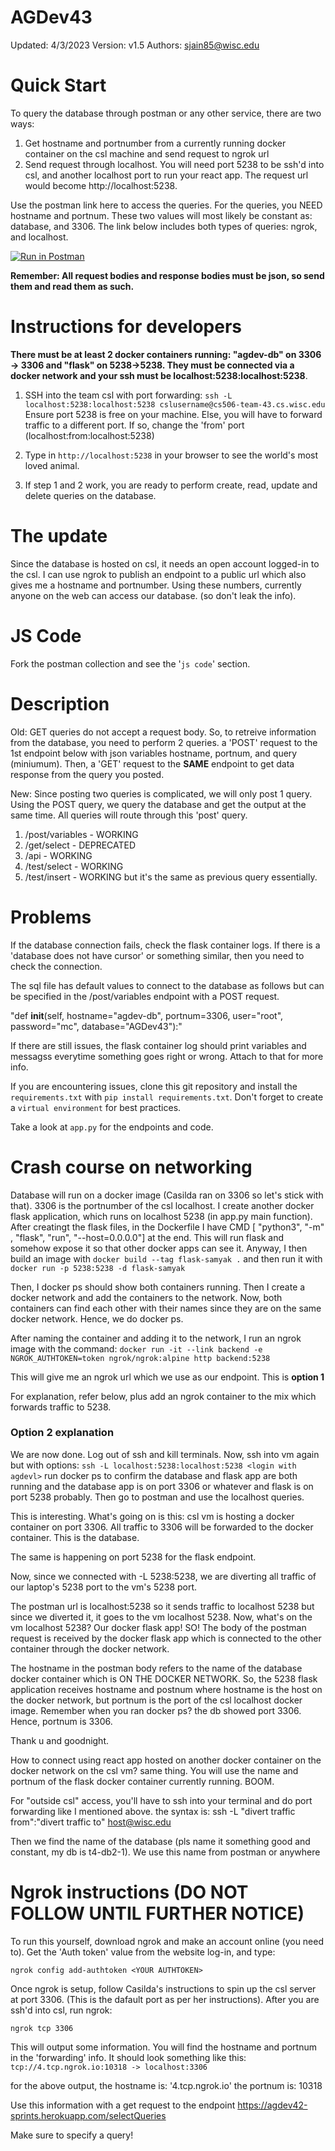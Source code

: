 # AGDev43
Updated: 4/3/2023
Version: v1.5
Authors: sjain85@wisc.edu


# Quick Start

To query the database through postman or any other service, there are two ways:
1. Get hostname and portnumber from a currently running docker container on the csl machine and send request to ngrok url
2. Send request through localhost. You will need port 5238 to be ssh'd into csl, and another localhost port to run your react app. The request url would become http://localhost:5238.

Use the postman link here to access the queries. For the queries, you NEED hostname and portnum. These two values will most likely be constant as: database, and 3306. The link below includes both types of queries: ngrok, and localhost.

[![Run in Postman](https://run.pstmn.io/button.svg)](https://app.getpostman.com/run-collection/26174821-9b782b07-42d8-4943-b79b-db1195a70ad8?action=collection%2Ffork&collection-url=entityId%3D26174821-9b782b07-42d8-4943-b79b-db1195a70ad8%26entityType%3Dcollection%26workspaceId%3D140db93f-f8f8-4a48-996b-ceff646e870e)

**Remember: All request bodies and response bodies must be json, so send them and read them as such.**

# Instructions for developers

**There must be at least 2 docker containers running: "agdev-db" on 3306 -> 3306 and "flask" on 5238->5238. They must be connected via a docker network and your ssh must be localhost:5238:localhost:5238**. 

1. SSH into the team csl with port forwarding: 
`ssh -L localhost:5238:localhost:5238 cslusername@cs506-team-43.cs.wisc.edu`
Ensure port 5238 is free on your machine. Else, you will have to forward traffic to a different port. If so, change the 'from' port (localhost:from:localhost:5238)

2. Type in `http://localhost:5238` in your browser to see the world's most loved animal. 

3. If step 1 and 2 work, you are ready to perform create, read, update and delete queries on the database.

# The update

Since the database is hosted on csl, it needs an open account logged-in to the csl. I can use ngrok to publish an endpoint to a public url which also gives me a hostname and portnumber. Using these numbers, currently anyone on the web can access our database. (so don't leak the info).

# JS Code

Fork the postman collection and see the '`js code`' section.


# Description

Old: GET queries do not accept a request body. So, to retreive information from the database, you need to perform 2 queries. a 'POST' request to the 1st endpoint below with json variables hostname, portnum, and query (miniumum). Then, a 'GET' request to the **SAME** endpoint to get data response from the query you posted.

New: Since posting two queries is complicated, we will only post 1 query. Using the POST query, we query the database and get the output at the same time. All queries will route through this 'post' query.

1. /post/variables - WORKING
2. /get/select - DEPRECATED
3. /api - WORKING
4. /test/select - WORKING
5. /test/insert - WORKING but it's the same as previous query essentially.


# Problems

If the database connection fails, check the flask container logs. If there is a 'database does not have cursor' or something similar, then you need to check the connection. 

The sql file has default values to connect to the database as follows but can be specified in the /post/variables endpoint with a POST request.

"def __init__(self, hostname="agdev-db", portnum=3306, user="root", password="mc", database="AGDev43"):"

If there are still issues, the flask container log should print variables and messagss everytime something goes right or wrong. Attach to that for more info.

If you are encountering issues, clone this git repository and install the `requirements.txt` with `pip install requirements.txt`. Don't forget to create a `virtual environment` for best practices. 

Take a look at `app.py` for the endpoints and code.

# Crash course on networking

Database will run on a docker image (Casilda ran on 3306 so let's stick with that). 3306 is the portnumber of the csl localhost. 
I create another docker flask application, which runs on localhost 5238 (in app.py main function). After creatingt the flask files, in the Dockerfile I have CMD [ "python3", "-m" , "flask", "run", "--host=0.0.0.0"]
at the end. This will run flask and somehow expose it so that other docker apps can see it. Anyway, I then build an image with 
`docker build --tag flask-samyak .`
and then run it with 
`docker run -p 5238:5238 -d flask-samyak`

Then, I docker ps should show both containers running. Then I create a docker network and add the containers to the network.
Now, both containers can find each other with their names since they are on the same docker network. Hence, we do docker ps.

After naming the container and adding it to the network, I run an ngrok image with the command:
`docker run -it --link backend -e NGROK_AUTHTOKEN=token ngrok/ngrok:alpine http backend:5238`

This will give me an ngrok url which we use as our endpoint. This is  **option 1**

For explanation, refer below, plus add an ngrok container to the mix which forwards traffic to 5238.

### Option 2 explanation

We are now done. Log out of ssh and kill terminals. Now, ssh into vm again but with options: 
`ssh -L localhost:5238:localhost:5238 <login with agdevl>`
run docker ps to confirm the database and flask app are both running and the database app is on port 3306 or whatever and flask is on port 5238 probably. Then go to postman and use the localhost queries.

This is interesting. What's going on is this: csl vm is hosting a docker container on port 3306. All traffic to 3306 will be forwarded to the docker container. This is the database. 

The same is happening on port 5238 for the flask endpoint. 

Now, since we connected with -L 5238:5238, we are diverting all traffic of our laptop's 5238 port to the vm's 5238 port. 

The postman url is localhost:5238 so it sends traffic to localhost 5238 but since we diverted it, it goes to the vm localhost 5238. Now, what's on the vm localhost 5238? Our docker flask app! SO! The body of the postman request is received by the docker flask app which is connected to the other container through the docker network. 

The hostname in the postman body refers to the name of the database docker container which is ON THE DOCKER NETWORK. So, the 5238 flask application receives hostname and postnum where hostname is the host on the docker network, but portnum is the port of the csl localhost docker image. Remember when you ran docker ps? the db showed port 3306. Hence, portnum is 3306. 

Thank u and goodnight.

How to connect using react app hosted on another docker container on the docker network on the csl vm?
same thing. You will use the name and portnum of the flask docker container currently running. BOOM.

For "outside csl" access, you'll have to ssh into your terminal and do port forwarding like I mentioned above.
the syntax is: 
ssh -L "divert traffic from":"divert traffic to" host@wisc.edu 

Then we find the name of the database (pls name it something good and constant, my db is t4-db2-1). We use this name from postman or anywhere 


# Ngrok instructions (DO NOT FOLLOW UNTIL FURTHER NOTICE)

To run this yourself, download ngrok and make an account online (you need to).
Get the 'Auth token' value from the website log-in, and type:

`ngrok config add-authtoken <YOUR AUTHTOKEN>`

Once ngrok is setup, follow Casilda's instructions to spin up the csl server at port 3306. (This is the dafault port as per her instructions).
After you are ssh'd into csl, run ngrok:

`ngrok tcp 3306`

This will output some information. You will find the hostname and portnum in the 'forwarding' info. It should look something like this: `tcp://4.tcp.ngrok.io:10318 -> localhost:3306`

for the above output, 
the hostname is: '4.tcp.ngrok.io'
the portnum  is: 10318

Use this information with a get request to the endpoint
https://agdev42-sprints.herokuapp.com/selectQueries

Make sure to specify a query!
